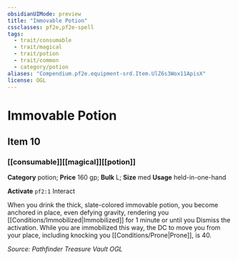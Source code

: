 ```yaml
---
obsidianUIMode: preview
title: "Immovable Potion"
cssclasses: pf2e,pf2e-spell
tags:
  - trait/consumable
  - trait/magical
  - trait/potion
  - trait/common
  - category/potion
aliases: "Compendium.pf2e.equipment-srd.Item.UlZ6s3Wox11ApisX"
license: OGL
---
```

# Immovable Potion
## Item 10
### [[consumable]][[magical]][[potion]]

**Category** potion; 
**Price** 160 gp; 
**Bulk** L; **Size** med
**Usage** held-in-one-hand

**Activate** `pf2:1` Interact

When you drink the thick, slate-colored immovable potion, you become anchored in place, even defying gravity, rendering you [[Conditions/Immobilized|Immobilized]] for 1 minute or until you Dismiss the activation. While you are immobilized this way, the DC to move you from your place, including knocking you [[Conditions/Prone|Prone]], is 40.

*Source: Pathfinder Treasure Vault*
*OGL*